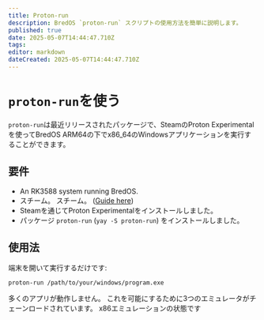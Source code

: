 ```yaml
---
title: Proton-run
description: BredOS `proton-run` スクリプトの使用方法を簡単に説明します。
published: true
date: 2025-05-07T14:44:47.710Z
tags:
editor: markdown
dateCreated: 2025-05-07T14:44:47.710Z
---
```


# `proton-run`を使う

`proton-run`は最近リリースされたパッケージで、SteamのProton Experimentalを使ってBredOS ARM64の下でx86_64のWindowsアプリケーションを実行することができます。

## 要件

- An RK3588 system running BredOS.
- スチーム。 スチーム。 ([Guide here](en/how-to/how-to-install-steam))
- Steamを通じてProton Experimentalをインストールしました。
- パッケージ `proton-run` (`yay -S proton-run`) をインストールしました。

## 使用法

端末を開いて実行するだけです:

```
proton-run /path/to/your/windows/program.exe
```

多くのアプリが動作しません。 これを可能にするために3つのエミュレータがチェーンロードされています。
x86エミュレーションの状態です